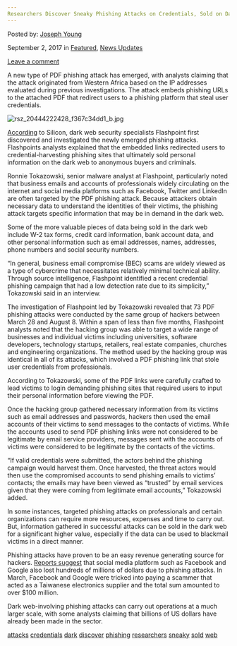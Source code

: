 ```yaml
---
Researchers Discover Sneaky Phishing Attacks on Credentials, Sold on Dark Web"
---
```

<article class="post-listing post-22316 post type-post status-publish format-standard has-post-thumbnail hentry 
 tag-attacks tag-credentials tag-dark tag-discover tag-phishing tag-researchers tag-sneaky  tag-web">
    
<div class="post-inner">
    
    
        
<span>Posted by: <a href="https://www.deepdotweb.com/author/josephyoung/" title="">Joseph Young </a></span>
    
    
<span>September 2, 2017</span>
<span>in <a href="https://www.deepdotweb.com/category/deepdot-news/" rel="category tag">Featured</a>, <a href="https://www.deepdotweb.com/category/news-updates/" rel="category tag">News Updates</a></span>
    
<span><a href="https://www.deepdotweb.com/2017/09/02/researchers-discover-sneaky-phishing-attacks-credentials-sold-dark-web/#respond">Leave a comment</a></span>
</p>
<div class="clear"></div>
    
    
    
<p>A new type of PDF phishing attack has emerged, with analysts claiming that the attack originated from Western Africa based on the IP addresses evaluated during previous investigations. The attack embeds phishing URLs to the attached PDF that redirect users to a phishing platform that steal user credentials.</p>
<p><img class="wp-image-22322 aligncenter" src="/imgs/2017/09/rsz_20444222428_f367c34dd1_b-jpg.jpeg" alt="rsz_20444222428_f367c34dd1_b.jpg" srcset="/imgs/2017/09/rsz_20444222428_f367c34dd1_b-jpg.jpeg 660w, /imgs/2017/09/rsz_20444222428_f367c34dd1_b-jpg-300x150.jpeg 300w" sizes="(max-width: 660px) 100vw, 660px" /></p>
<p><a href="http://www.silicon.co.uk/security/cyberwar/phishing-campaign-flashpoint-220539?inf_by=599f1260671db8547f8b46c8">According</a> to Silicon, dark web security specialists Flashpoint first discovered and investigated the newly emerged phishing attacks. Flashpoints analysts explained that the embedded links redirected users to credential-harvesting phishing sites that ultimately sold personal information on the dark web to anonymous buyers and criminals.</p>
<p>Ronnie Tokazowski, senior malware analyst at Flashpoint, particularly noted that business emails and accounts of professionals widely circulating on the internet and social media platforms such as Facebook, Twitter and LinkedIn are often targeted by the PDF phishing attack. Because attackers obtain necessary data to understand the identities of their victims, the phishing attack targets specific information that may be in demand in the dark web.</p>
<p>Some of the more valuable pieces of data being sold in the dark web include W-2 tax forms, credit card information, bank account data, and other personal information such as email addresses, names, addresses, phone numbers and social security numbers.</p>
<p>“In general, business email compromise (BEC) scams are widely viewed as a type of cybercrime that necessitates relatively minimal technical ability. Through source intelligence, Flashpoint identified a recent credential phishing campaign that had a low detection rate due to its simplicity,” Tokazowski said in an interview.</p>
<p>The investigation of Flashpoint led by Tokazowski revealed that 73 PDF phishing attacks were conducted by the same group of hackers between March 28 and August 8. Within a span of less than five months, Flashpoint analysts noted that the hacking group was able to target a wide range of businesses and individual victims including universities, software developers, technology startups, retailers, real estate companies, churches and engineering organizations. The method used by the hacking group was identical in all of its attacks, which involved a PDF phishing link that stole user credentials from professionals.</p>
<p>According to Tokazowski, some of the PDF links were carefully crafted to lead victims to login demanding phishing sites that required users to input their personal information before viewing the PDF.</p>
<p>Once the hacking group gathered necessary information from its victims such as email addresses and passwords, hackers then used the email accounts of their victims to send messages to the contacts of victims. While the accounts used to send PDF phishing links were not considered to be legitimate by email service providers, messages sent with the accounts of victims were considered to be legitimate by the contacts of the victims.</p>
<p>“If valid credentials were submitted, the actors behind the phishing campaign would harvest them. Once harvested, the threat actors would then use the compromised accounts to send phishing emails to victims’ contacts; the emails may have been viewed as “trusted” by email services given that they were coming from legitimate email accounts,” Tokazowski added.</p>
<p>In some instances, targeted phishing attacks on professionals and certain organizations can require more resources, expenses and time to carry out. But, information gathered in successful attacks can be sold in the dark web for a significant higher value, especially if the data can be used to blackmail victims in a direct manner.</p>
<p>Phishing attacks have proven to be an easy revenue generating source for hackers. <a href="http://fortune.com/2017/04/27/facebook-google-rimasauskas/">Reports suggest</a> that social media platform such as Facebook and Google also lost hundreds of millions of dollars due to phishing attacks. In March, Facebook and Google were tricked into paying a scammer that acted as a Taiwanese electronics supplier and the total sum amounted to over $100 million.</p>
<p>Dark web-involving phishing attacks can carry out operations at a much larger scale, with some analysts claiming that billions of US dollars have already been made in the sector.</p>
    
    
</div><!-- .entry /-->
<a href="https://www.deepdotweb.com/tag/attacks/" rel="tag">attacks</a> <a href="https://www.deepdotweb.com/tag/credentials/" rel="tag">credentials</a> <a href="https://www.deepdotweb.com/tag/dark/" rel="tag">dark</a> <a href="https://www.deepdotweb.com/tag/discover/" rel="tag">discover</a> <a href="https://www.deepdotweb.com/tag/phishing/" rel="tag">phishing</a> <a href="https://www.deepdotweb.com/tag/researchers/" rel="tag">researchers</a> <a href="https://www.deepdotweb.com/tag/sneaky/" rel="tag">sneaky</a> <a href="https://www.deepdotweb.com/tag/sold/" rel="tag">sold</a> <a href="https://www.deepdotweb.com/tag/web/" rel="tag">web</a></span>				<span style="display:none" class="updated">2017-09-02</span>
<div style="display:none" class="vcard author" itemprop="author" itemscope itemtype="http://schema.org/Person"><strong class="fn" itemprop="name"><a href="https://www.deepdotweb.com/author/josephyoung/" title="Posts by Joseph Young" rel="author">Joseph Young</a></strong></div>
    
    
</div><!-- .post-inner -->
</article><!-- .post-listing -->

